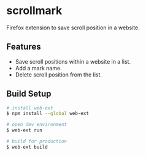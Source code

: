 # scrollmark
Firefox extension to save scroll position in a website.

## Features
- Save scroll positions within a website in a list.
- Add a mark name.
- Delete scroll position from the list.



## Build Setup

```bash
# install web-ext
$ npm install --global web-ext

# open dev environment
$ web-ext run

# build for production
$ web-ext build
```
